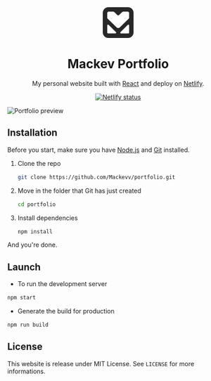 <div align="center">
    <img src="./public/logo192.png" width="70" height="70" alt="logo">
    <h1 style="text-align: center">Mackev Portfolio</h1>
</div>
<p align="center">My personal website built with <a href="https://reactjs.org/">React</a> and deploy on <a href="https://www.netlify.com/">Netlify</a>.</p>
<p align="center">
    <a href="https://app.netlify.com/sites/mackev/deploys">
        <img src="https://api.netlify.com/api/v1/badges/9b3e12ac-30ae-4c2e-bc67-fe2e30effdb2/deploy-status" alt="Netlify status">
    </a>
</p>
<img src="./src/assets/mackevportfolio.gif" alt="Portfolio preview">

## Installation

Before you start, make sure you have [Node.js](https://nodejs.org/en/) and [Git](https://git-scm.com) installed.

1. Clone the repo

   ```sh
   git clone https://github.com/Mackevv/portfolio.git
   ```
2. Move in the folder that Git has just created

   ```sh
   cd portfolio
   ```
3. Install dependencies

   ```sh
   npm install
   ```
And you're done.

## Launch

- To run the development server

```sh
npm start
```

- Generate the build for production
```sh
npm run build
```
## License

This website is release under MIT License. See `LICENSE` for more informations.
